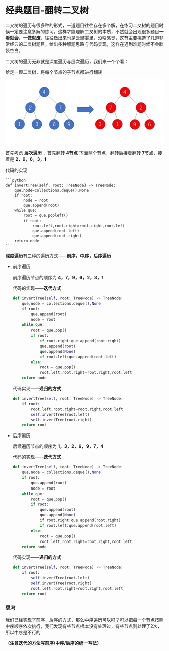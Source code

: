 # 经典题目-翻转二叉树

二叉树的遍历有很多种的形式，一道题目往往存在多个解，在练习二叉树的题目时候一定要注意多解的练习，这样才能理解二叉树的本质，不然就会出现很多题目**一看就会，一做就废**，往往做出来也是云里雾里，没啥感觉，这节主要挑选了几道非常经典的二叉树题目，给出多种解题思路与代码实现，这样在遇到难题时候不会脑袋空白。
	
二叉树的遍历无非就是深度遍历与层次遍历，我们来一个个看：

给定一颗二叉树，将每个节点的子节点都进行翻转

![](../../../resource/tree-reverse.jpg)

首先考虑 **层次遍历** ，首先翻转 **4节点** 下面两个节点，翻转后接着翻转 **7**节点，接着是 **2，9，6，3，1**

代码的实现


	```python
	def invertTree(self, root: TreeNode) -> TreeNode:
		que,node=collections.deque(),None
		if root:
			node = root
			que.append(root)
		while que:
			root = que.popleft()
			if root:
				root.left,root.right=root.right,root.left
				que.append(root.left)
				que.append(root.right)
		return node
	```

**深度遍历**有三种的遍历方式——**前序，中序，后序遍历**
* 前序遍历

	前序遍历节点的顺序为 **4，7，9，6，2，3，1**

	代码的实现——**迭代方式**

	```python
	def invertTree(self, root: TreeNode) -> TreeNode:
        que,node = collections.deque(),None
        if root:
            que.append(root)
            node = root
        while que:
            root = que.pop()
            if root:
                if root.right:que.append(root.right)
                que.append(root)
                que.append(None)
                if root.left:que.append(root.left)
            else:
                root = que.pop()
                root.left,root.right=root.right,root.left
        return node
	```

	代码实现——**递归的方式**
	```python
	def invertTree(self, root: TreeNode) -> TreeNode:
		if root:
			root.left,root.right=root.right,root.left
			self.invertTree(root.left)
			self.invertTree(root.right)
		return root
	```

* 后序遍历

	后续遍历节点的顺序为 **1，3，2，6，9，7，4**
	
	代码的实现——**迭代方式**
	```python
	def invertTree(self, root: TreeNode) -> TreeNode:
        que,node = collections.deque(),None
        if root:
            que.append(root)
            node = root
        while que:
            root = que.pop()
            if root:
                que.append(root)
                que.append(None)
                if root.right:que.append(root.right)
                if root.left:que.append(root.left)
            else:
                root = que.pop()
                root.left,root.right=root.right,root.left
        return node
	```
	
	代码实现——**递归的方式**
	```python
	def invertTree(self, root: TreeNode) -> TreeNode:
		if root:
			self.invertTree(root.left)
			self.invertTree(root.right)
			root.left,root.right=root.right,root.left
		return root
	```
### 思考

我们已经实现了前序，后序的方式，那么中序遍历可以吗？可以把每一个节点按照中序顺序依次执行，我们发现有些节点根本没有处理过，有些节点则处理了2次，所以中序是不行的

**（注意迭代的方法写前序/中序/后序的统一写法）**



